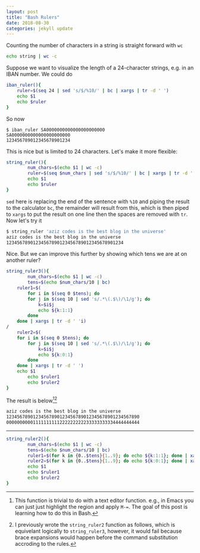 ```yaml
---
layout: post
title: "Bash Rulers"
date: 2018-08-30
categories: jekyll update
---
```


Counting the number of characters in a string is straight forward with `wc`

``` bash
echo string | wc -c
```
Suppose we want to visualize the length of a 24-character strings, e.g. in an IBAN number. We could do

``` bash
iban_ruler(){
	ruler=$(seq 24 | sed 's/$/%10/' | bc | xargs | tr -d ' ')
	echo $1
	echo $ruler
}
```
So now 

```
$ iban_ruler SA0000000000000000000000
SA0000000000000000000000
123456789012345678901234
```
This is nice but is limited to 24 characters. Let's make it more flexible:

``` bash
string_ruler(){
        num_chars=$(echo $1 | wc -c)
        ruler=$(seq $num_chars | sed 's/$/%10/' | bc | xargs | tr -d ' ')
        echo $1
        echo $ruler
}
```

`sed` here is replacing the end of the sentence with `%10` and piping the result to the calculator `bc`, the remainder will result from this, which is then piped to `xargs` to put the result on one line then the spaces are removed with `tr`. Now let's try it

``` bash
$ string_ruler 'aziz codes is the best blog in the universe'
aziz codes is the best blog in the universe 
12345678901234567890123456789012345678901234

```                                  

Nice. But we can improve this further by showing which tens we are at on another ruler?

``` bash
string_ruler3(){
        num_chars=$(echo $1 | wc -c)
        tens=$(echo $num_chars/10 | bc)
	ruler1=$(
	    for i in $(seq 0 $tens); do
		for j in $(seq 10 | sed 's/.*\(.$\)/\1/g'); do		
			k=$i$j
			echo ${k:1:1} 
		done
	done | xargs | tr -d ' 'i)
/
	ruler2=$(
	for i in $(seq 0 $tens); do
		for j in $(seq 10 | sed 's/.*\(.$\)/\1/g'); do
			k=$i$j
			echo ${k:0:1} 
		done
	done | xargs | tr -d ' ')
	echo $1
        echo $ruler1
        echo $ruler2
}
```

The result is below[^1][^2]

``` bash
aziz codes is the best blog in the universe       
12345678901234567890123456789012345678901234567890
00000000001111111111222222222233333333334444444444
```

---

[^1]: This function is trivial to do with a text editor function. e.g., in Emacs you can just just highlight the region and apply `M-=`. The goal of this post is learning how to do this in Bash.

[^2]: I previously wrote the `string_ruler2` function as follows, which is equivelant logically to `string_ruler3`, however, it would fail because brace expansions would happen before the command substitution accroding to the rules.

``` bash																				  
string_ruler2(){																		  
        num_chars=$(echo $1 | wc -c)													  
        tens=$(echo $num_chars/10 | bc)													  
        ruler1=$(for k in {0..$tens}{1..9}; do echo ${k:1:1}; done | xargs | tr -d ' ')	  
        ruler2=$(for k in {0..$tens}{1..9}; do echo ${k:0:1}; done | xargs | tr -d ' ')	  
        echo $1																			  
        echo $ruler1																	  
        echo $ruler2																	  
}																						  
```		

